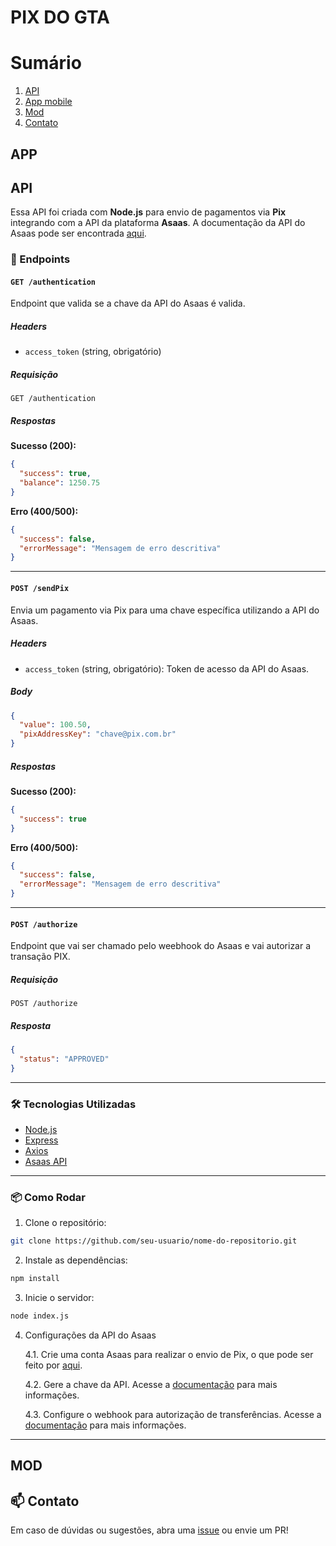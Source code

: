 # PIX DO GTA

# Sumário
1. [API](#api)
2. [App mobile](#app)
3. [Mod](#mod)
4. [Contato](#contato)

## APP

## API

Essa API foi criada com **Node.js** para envio de pagamentos via **Pix** integrando com a API da plataforma **Asaas**. A documentação da API do Asaas pode ser encontrada [aqui](https://docs.asaas.com/docs).

### 🚀 Endpoints

#### `GET /authentication`

Endpoint que valida se a chave da API do Asaas é valida.

##### Headers
- `access_token` (string, obrigatório)

##### Requisição
```http
GET /authentication
```

##### Respostas

**Sucesso (200):**
```json
{
  "success": true,
  "balance": 1250.75
}
```

**Erro (400/500):**
```json
{
  "success": false,
  "errorMessage": "Mensagem de erro descritiva"
}
```

---

#### `POST /sendPix`

Envia um pagamento via Pix para uma chave específica utilizando a API do Asaas.

##### Headers
- `access_token` (string, obrigatório): Token de acesso da API do Asaas.

##### Body
```json
{
  "value": 100.50,
  "pixAddressKey": "chave@pix.com.br"
}
```

##### Respostas

**Sucesso (200):**
```json
{
  "success": true
}
```

**Erro (400/500):**
```json
{
  "success": false,
  "errorMessage": "Mensagem de erro descritiva"
}
```

---

#### `POST /authorize`

Endpoint que vai ser chamado pelo weebhook do Asaas e vai autorizar a transação PIX.

##### Requisição
```http
POST /authorize
```

##### Resposta
```json
{
  "status": "APPROVED"
}
```

---

### 🛠️ Tecnologias Utilizadas

- [Node.js](https://nodejs.org/)
- [Express](https://expressjs.com/)
- [Axios](https://axios-http.com/)
- [Asaas API](https://docs.asaas.com/)

---

### 📦 Como Rodar

1. Clone o repositório:
```bash
git clone https://github.com/seu-usuario/nome-do-repositorio.git
```

2. Instale as dependências:
```bash
npm install
```

3. Inicie o servidor:
```bash
node index.js
```

4. Configurações da API do Asaas

    4.1. Crie uma conta Asaas para realizar o envio de Pix, o que pode ser feito por [aqui](https://www.asaas.com/onboarding/createAccount?customerSignUpOriginChannel=DOCUMENTATION). 
 
    4.2. Gere a chave da API. Acesse a [documentação](https://docs.asaas.com/docs/autentica%C3%A7%C3%A3o-1) para mais informações.

    4.3. Configure o webhook para autorização de transferências. Acesse a [documentação](https://docs.asaas.com/docs/mecanismo-para-validacao-de-saque-via-webhooks) para mais informações.

---

## MOD

## 📫 Contato

Em caso de dúvidas ou sugestões, abra uma [issue](https://github.com/omateusteles/gta-pix/issues) ou envie um PR!